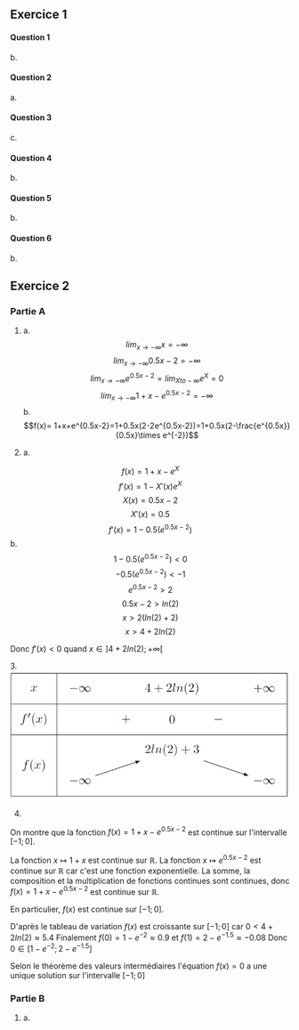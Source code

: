 ## Exercice 1

#### Question 1
b.

#### Question 2
a.

#### Question 3
c.

#### Question 4
b.

#### Question 5
b.

#### Question 6
b.

## Exercice 2

### Partie A

1. 
    a. $$ lim_{x \to -\infty} x = -\infty$$ 
    $$ lim_{x \to -\infty} 0.5x-2= -\infty$$
    $$ lim_{x \to -\infty} e^{0.5x-2}= lim_{X to -\infty} e^X = 0$$
    $$ lim_{x \to -\infty} 1+x-e^{0.5x-2}=-\infty$$
    b.  
    $$f(x)= 1+x+e^{0.5x-2}=1+0.5x(2-2e^{0.5x-2})=1+0.5x(2-\frac{e^{0.5x}}{0.5x}\times e^{-2})$$ 

2. a. 

$$f(x)=1+x-e^{X}$$
$$f'(x)=1-X'(x)e^{X}$$
$$X(x)=0.5x-2$$
$$X'(x)=0.5$$
$$f'(x)=1-0.5(e^{0.5x-2})$$
b.$$1-0.5(e^{0.5x-2})<0$$
$$-0.5(e^{0.5x-2})<-1$$
$$e^{0.5x-2}>2$$
$$0.5x-2>ln(2)$$
$$x>2(ln(2)+2)$$
$$x>4+2ln(2)$$

Donc $f'(x)<0$ quand $x\in ]4+2ln(2); +\infty[$

3.![Tableau de variation](DM5_1.png)

4.
On montre que la fonction $f(x)=1+x-e^{0.5x-2}$ est continue sur l'intervalle $[-1;0]$.

La fonction $x\mapsto 1+x$ est continue sur $\mathbb{R}$. La fonction $x\mapsto e^{0.5x-2}$ est continue sur $\mathbb{R}$ car c'est une fonction exponentielle. La somme, la composition et la multiplication de fonctions continues sont continues, donc $f(x)=1+x-e^{0.5x-2}$ est continue sur $\mathbb{R}$.

En particulier, $f(x)$ est continue sur $[-1;0]$.

D'après le tableau de variation $f(x)$ est croissante sur $[-1;0]$ car $0<4+2ln(2)\approx 5.4$
Finalement $f(0)=1-e^{-2}\approx 0.9$ et $f(1)=2-e^{-1.5}\approx -0.08$
Donc $0\in [1-e^{-2};2-e^{-1.5}]$

Selon le théorème des valeurs intermédiaires l'équation $f(x)=0$ a une unique solution sur l'intervalle $[-1;0]$

### Partie B

1. a.
